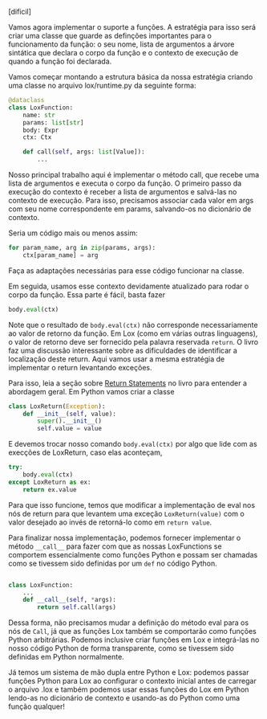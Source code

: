 [dificil]

Vamos agora implementar o suporte a funções. A estratégia para isso será criar uma
classe que guarde as definções importantes para o funcionamento da função: o seu nome, 
lista de argumentos a árvore sintática que declara o corpo da função e o contexto de 
execução de quando a função foi declarada.

Vamos começar montando a estrutura básica da nossa estratégia criando uma classe
no arquivo lox/runtime.py da seguinte forma:

```python
@dataclass
class LoxFunction:
    name: str
    params: list[str]
    body: Expr
    ctx: Ctx

    def call(self, args: list[Value]):
        ...
```

Nosso principal trabalho aqui é implementar o método call, que recebe uma lista de
argumentos e executa o corpo da função. O primeiro passo da execução do contexto
é receber a lista de argumentos e salvá-las no contexto de execução. Para isso,
precisamos associar cada valor em args com seu nome correspondente em params,
salvando-os no dicionário de contexto.

Seria um código mais ou menos assim:

```python
for param_name, arg in zip(params, args):
    ctx[param_name] = arg
```

Faça as adaptações necessárias para esse código funcionar na classe.

Em seguida, usamos esse contexto devidamente atualizado para rodar o corpo da 
função. Essa parte é fácil, basta fazer

```python
body.eval(ctx)
```

Note que o resultado de `body.eval(ctx)` não corresponde necessariamente ao valor 
de retorno da função. Em Lox (como em várias outras linguagens), o valor de retorno
deve ser fornecido pela palavra reservada `return`. O livro faz uma 
discussão interessante
sobre as dificuldades de identificar a localização deste return. Aqui vamos usar
a mesma estratégia de implementar o return levantando exceções.

Para isso, leia a seção sobre [Return Statements]((https://craftinginterpreters.com/functions.html#return-statements))
no livro para entender a abordagem geral. Em Python vamos criar a classe 

```python
class LoxReturn(Exception):
    def __init__(self, value):
        super().__init__()
        self.value = value
```

E devemos trocar nosso comando `body.eval(ctx)` por algo que lide com as execções
de LoxReturn, caso elas aconteçam,

```python
try:
    body.eval(ctx)
except LoxReturn as ex:
    return ex.value
```

Para que isso funcione, temos que modificar a implementação de eval nos nós de
return para que levantem uma exceção `LoxReturn(value)` com o valor desejado ao
invés de retorná-lo como em `return value`.

Para finalizar nossa implementação, podemos fornecer implementar o método `__call__`
para fazer com que as nossas LoxFunctions se comportem essencialmente como funções
Python e possam ser chamadas como se tivessem sido definidas por um `def` no
código Python.

```python

class LoxFunction:
    ...
    def __call__(self, *args):
        return self.call(args)
```

Dessa forma, não precisamos mudar a definição do método eval para os nós de `Call`,
já que as funções Lox também se comportarão como funções Python arbitrárias. Podemos
inclusive criar funções em Lox e integrá-las no nosso código Python de forma 
transparente, como se tivessem sido definidas em Python normalmente. 

Já temos um sistema de mão dupla entre Python e Lox: podemos passar funções Python
para Lox ao configurar o contexto inicial antes de carregar o arquivo .lox e
também podemos usar essas funções do Lox em Python lendo-as no dicionário de 
contexto e usando-as do Python como uma função qualquer!